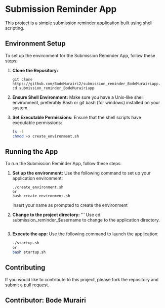 # Submission Reminder App

This project is a simple submission reminder application built using shell scripting.

## Environment Setup

To set up the environment for the Submission Reminder App, follow these steps:

1. **Clone the Repository:**
    ```
    git clone https://github.com/BodeMurairi2/submission_reminder_BodeMurairiapp.git
    cd submission_reminder_BodeMurairiapp
    ```

2. **Ensure Shell Environment:**
    Make sure you have a Unix-like shell environment, preferably Bash or git bash (for windows) installed on your system.

3. **Set Executable Permissions:**
    Ensure that the shell scripts have executable permissions:
    ```sh
    ls -l
    chmod +x create_environment.sh
    ```

## Running the App

To run the Submission Reminder App, follow these steps:

1. **Set up the environment:**
    Use the following command to set up your application environment:
    ```
    ./create_environment.sh 
    or
    bash create_environment.sh
    ```
    Insert your name as prompted to create the environment

2. **Change to the project directory:**
    '''
    Use cd submission_reminder_$username to change to the application directory. 
    ```

3. **Execute the app:**
    Use the following command to launch the application:
    ```sh
    ./startup.sh
    or
    bash startup.sh
    ```

## Contributing

If you would like to contribute to this project, please fork the repository and submit a pull request.

## Contributor: Bode Murairi